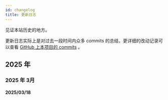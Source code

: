 ```yaml
---
id: changelog
title: 更新日志
---
```


见证本站历史的地方。

更新日志实际上是对过去一段时间内众多 commits 的总结，更详细的改动记录可以查看 [GitHub 上本项目的 commits](https://github.com/DreamRain8/PuremoonDLStation/commits/main) 。

## 2025 年

### 2025 年 3月

#### 2025/03/18
